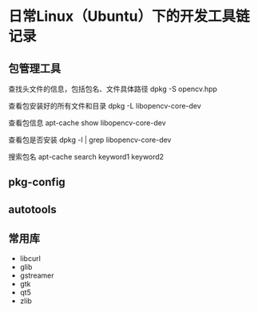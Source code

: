 # 日常Linux（Ubuntu）下的开发工具链记录

## 包管理工具

查找头文件的信息，包括包名、文件具体路径
dpkg -S opencv.hpp

查看包安装好的所有文件和目录
dpkg -L libopencv-core-dev

查看包信息
apt-cache show libopencv-core-dev

查看包是否安装
dpkg -l | grep libopencv-core-dev

搜索包名
apt-cache search keyword1 keyword2


## pkg-config

## autotools

## 常用库

* libcurl
* glib
* gstreamer
* gtk
* qt5
* zlib
